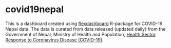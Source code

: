 # covid19nepal

This is a dashboard created using [flexdashboard](https://rmarkdown.rstudio.com/flexdashboard/) R-package for COVID-19 Nepal data. The data is curated from data released (updated daily) from the Government of Nepal, Ministry of Health and Population, [Health Sector Response to Coronavirus Disease (COVID-19)](https://drive.google.com/drive/folders/1QhLMbT76t6Zu1sFy5qlB5aoDbHVAcnHx). 
